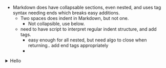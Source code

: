 - Markdown does have collapsable sections, even nested, and uses tag syntax needing ends which breaks easy additions.
  - Two spaces does indent in Markdown, but not one. 
    - Not collapsible, use below.
  - need to have script to interpret regular indent structure, and add tags. 
    - easy enough for all nested, but need algo to close when returning.. add end tags appropriately
    - 
       
<details><summary>
Hello
</summary><blockquote>
  
<details><summary>
World
</summary><blockquote>
  
<details><summary>
:smile:
</summary><blockquote>
</blockquote></details>
  
<details><summary>
:smile:2
</summary><blockquote>
</blockquote></details>
